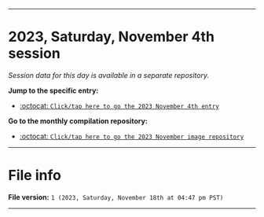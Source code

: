 
***

# 2023, Saturday, November 4th session

_Session data for this day is available in a separate repository._

**Jump to the specific entry:**

- [:octocat: `Click/tap here to go the 2023 November 4th entry`](https://github.com/seanpm2001/SeansLifeArchive_Images_ModernSmurfsVillage_Y2023_V4/tree/SeansLifeArchive_ModernSmurfsVillage_Y2023_V4_Main-dev/11_November/04/)

**Go to the monthly compilation repository:**

- [:octocat: `Click/tap here to go the 2023 November image repository`](https://github.com/seanpm2001/SeansLifeArchive_Images_ModernSmurfsVillage_Y2023_V4/)

***

# File info

**File version:** `1 (2023, Saturday, November 18th at 04:47 pm PST)`

***
